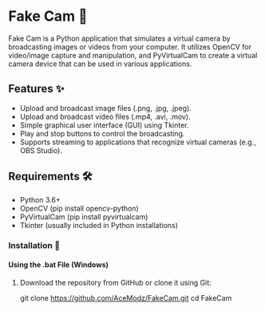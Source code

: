 # Fake Cam 📸

Fake Cam is a Python application that simulates a virtual camera by broadcasting images or videos from your computer. It utilizes OpenCV for video/image capture and manipulation, and PyVirtualCam to create a virtual camera device that can be used in various applications.

## Features ✨
- Upload and broadcast image files (.png, .jpg, .jpeg).
- Upload and broadcast video files (.mp4, .avi, .mov).
- Simple graphical user interface (GUI) using Tkinter.
- Play and stop buttons to control the broadcasting.
- Supports streaming to applications that recognize virtual cameras (e.g., OBS Studio).

## Requirements 🛠️
- Python 3.6+
- OpenCV (pip install opencv-python)
- PyVirtualCam (pip install pyvirtualcam)
- Tkinter (usually included in Python installations)

### Installation 🚀

#### Using the .bat File (Windows)

1. Download the repository from GitHub or clone it using Git:
   

   git clone https://github.com/AceModz/FakeCam.git
   cd FakeCam

